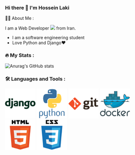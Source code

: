 ### Hi there 👋 I'm Hossein Laki
:man_technologist: About Me :


I am a Web Developer <img src="https://media.giphy.com/media/WUlplcMpOCEmTGBtBW/giphy.gif" width="30"> from Iran.
- I am a software engineering student
- Love Python and Django:heart:
### :fire: My Stats :

![Anurag's GitHub stats](https://github-readme-stats.vercel.app/api?username=hosein-1&show_icons=true&theme=default)

### :hammer_and_wrench: Languages and Tools :
<div>
<img src="https://github.com/devicons/devicon/blob/master/icons/django/django-plain-wordmark.svg" title="Django" alt="Django" width="100" height="100"/>
<img src="https://github.com/devicons/devicon/blob/master/icons/python/python-original-wordmark.svg" title="Python" alt="Python" width="100" height="100"/>
<img src="https://github.com/devicons/devicon/blob/master/icons/git/git-original-wordmark.svg" title="Git" alt="Git" width="100" height="100"/>
<img src="https://github.com/devicons/devicon/blob/master/icons/docker/docker-original-wordmark.svg" title="docker" alt="docker" width="100" height="100"/>
<img src="https://github.com/devicons/devicon/blob/master/icons/html5/html5-original-wordmark.svg" title="html" alt="html" width="100" height="100"/>
<img src="https://github.com/devicons/devicon/blob/master/icons/css3/css3-original-wordmark.svg" title="css" alt="css" width="100" height="100"/>
</div>
